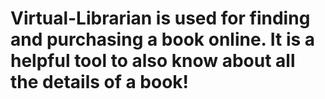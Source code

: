 # Virtual-Librarian is used for finding and purchasing a book online. It is a helpful tool to also know about all the details of a book!

